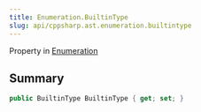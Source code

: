 ```yaml
---
title: Enumeration.BuiltinType
slug: api/cppsharp.ast.enumeration.builtintype
---
```

Property in [Enumeration](/api/cppsharp/ast/enumeration)

## Summary



```csharp
public BuiltinType BuiltinType { get; set; }
```

